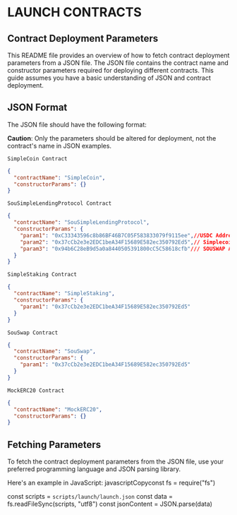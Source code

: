 # LAUNCH CONTRACTS

## Contract Deployment Parameters

This README file provides an overview of how to fetch contract deployment parameters from a JSON file. The JSON file contains the contract name and constructor parameters required for deploying different contracts. This guide assumes you have a basic understanding of JSON and contract deployment.

## JSON Format

The JSON file should have the following format:

**Caution**: Only the parameters should be altered for deployment, not the contract's name in JSON examples.

`SimpleCoin Contract`

```json
{
  "contractName": "SimpleCoin",
  "constructorParams": {}
}
```

`SouSimpleLendingProtocol Contract`

```json
{
  "contractName": "SouSimpleLendingProtocol",
  "constructorParams": {
    "param1": "0xC33343596c8b86BF46B7C05F583833079f9115ee",//USDC Address
    "param2": "0x37cCb2e3e2EDC1beA34F15689E582ec350792Ed5",// Simplecoin Address
    "param3": "0x94b6C28eB9d5a0a8440505391800cC5C58618cfb"/// SOUSWAP Address
  }
}
```

`SimpleStaking Contract`

```json
{
  "contractName": "SimpleStaking",
  "constructorParams": {
    "param1": "0x37cCb2e3e2EDC1beA34F15689E582ec350792Ed5"
  }
}
```

`SouSwap Contract`

```json
{
  "contractName": "SouSwap",
  "constructorParams": {
    "param1": "0x37cCb2e3e2EDC1beA34F15689E582ec350792Ed5"
  }
}
```

`MockERC20 Contract`

```json
{
  "contractName": "MockERC20",
  "constructorParams": {}
}
```

## Fetching Parameters

To fetch the contract deployment parameters from the JSON file, use your preferred programming language and JSON parsing library.

Here's an example in JavaScript:
javascriptCopyconst fs = require("fs")

const scripts = `scripts/launch/launch.json`
const data = fs.readFileSync(scripts, "utf8")
const jsonContent = JSON.parse(data)

```

```

```

```

